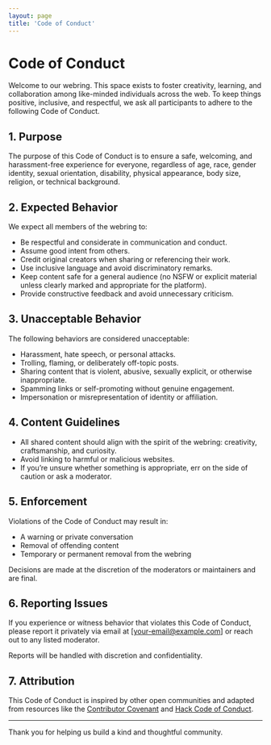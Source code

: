 ```yaml
---
layout: page
title: 'Code of Conduct'
---
```


# Code of Conduct

Welcome to our webring. This space exists to foster creativity, learning, and collaboration among like-minded individuals across the web. To keep things positive, inclusive, and respectful, we ask all participants to adhere to the following Code of Conduct.

## 1. Purpose

The purpose of this Code of Conduct is to ensure a safe, welcoming, and harassment-free experience for everyone, regardless of age, race, gender identity, sexual orientation, disability, physical appearance, body size, religion, or technical background.

## 2. Expected Behavior

We expect all members of the webring to:

- Be respectful and considerate in communication and conduct.
- Assume good intent from others.
- Credit original creators when sharing or referencing their work.
- Use inclusive language and avoid discriminatory remarks.
- Keep content safe for a general audience (no NSFW or explicit material unless clearly marked and appropriate for the platform).
- Provide constructive feedback and avoid unnecessary criticism.

## 3. Unacceptable Behavior

The following behaviors are considered unacceptable:

- Harassment, hate speech, or personal attacks.
- Trolling, flaming, or deliberately off-topic posts.
- Sharing content that is violent, abusive, sexually explicit, or otherwise inappropriate.
- Spamming links or self-promoting without genuine engagement.
- Impersonation or misrepresentation of identity or affiliation.

## 4. Content Guidelines

- All shared content should align with the spirit of the webring: creativity, craftsmanship, and curiosity.
- Avoid linking to harmful or malicious websites.
- If you’re unsure whether something is appropriate, err on the side of caution or ask a moderator.

## 5. Enforcement

Violations of the Code of Conduct may result in:

- A warning or private conversation
- Removal of offending content
- Temporary or permanent removal from the webring

Decisions are made at the discretion of the moderators or maintainers and are final.

## 6. Reporting Issues

If you experience or witness behavior that violates this Code of Conduct, please report it privately via email at [your-email@example.com] or reach out to any listed moderator.

Reports will be handled with discretion and confidentiality.

## 7. Attribution

This Code of Conduct is inspired by other open communities and adapted from resources like the [Contributor Covenant](https://www.contributor-covenant.org/) and [Hack Code of Conduct](https://hackcodeofconduct.org/).

---

Thank you for helping us build a kind and thoughtful community.
